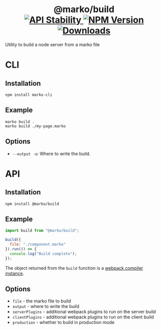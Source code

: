 <h1 align="center">
  <!-- Logo -->
  <br/>
  @marko/build
	<br/>

  <!-- Stability -->
  <a href="https://nodejs.org/api/documentation.html#documentation_stability_index">
    <img src="https://img.shields.io/badge/stability-stable-green.svg" alt="API Stability"/>
  </a>
  <!-- NPM Version -->
  <a href="https://npmjs.org/package/@marko/build">
    <img src="https://img.shields.io/npm/v/@marko/build.svg" alt="NPM Version"/>
  </a>
  <!-- Downloads -->
  <a href="https://npmjs.org/package/@marko/build">
    <img src="https://img.shields.io/npm/dm/@marko/build.svg" alt="Downloads"/>
  </a>
</h1>

Utility to build a node server from a marko file

# CLI

## Installation

```terminal
npm install marko-cli
```

## Example

```terminal
marko build .
marko build ./my-page.marko
```

## Options

- `--output -o`: Where to write the build.

# API

## Installation

```terminal
npm install @marko/build
```

## Example

```javascript
import build from "@marko/build";

build({
  file: "./component.marko"
}).run(() => {
  console.log("Build complete");
});
```

The object returned from the `build` function is a [webpack compiler instance](https://webpack.js.org/api/node/#compiler-instance).

## Options

- `file` - the marko file to build
- `output` - where to write the build
- `serverPlugins` - additional webpack plugins to run on the server build
- `clientPlugins` - additional webpack plugins to run on the client build
- `production` - whether to build in production mode

